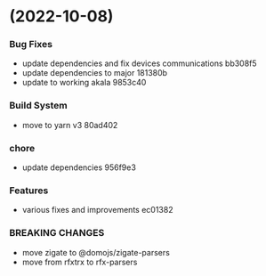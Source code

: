 #  (2022-10-08)


### Bug Fixes

* update dependencies and fix devices communications bb308f5
* update dependencies to major 181380b
* update to working akala 9853c40


### Build System

* move to yarn v3 80ad402


### chore

* update dependencies 956f9e3


### Features

* various fixes and improvements ec01382


### BREAKING CHANGES

* move zigate to @domojs/zigate-parsers
* move from rfxtrx to rfx-parsers



